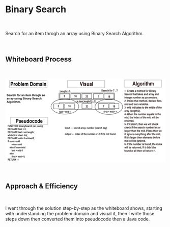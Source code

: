 # Binary Search

<br>

Search for an item throgh an array using Binary Search Algorithm.

<br>

## Whiteboard Process

<br>

![code-challenge-3-binar-search](./code-challenge-3-binary-search.png)

<br>

## Approach & Efficiency

<br>

I went through the solution step-by-step as the whiteboard shows, starting with understanding the problem domain and visual it, then I write those steps down then converted them into pseudocode then a Java code.  